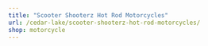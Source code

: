 ```yaml
---
title: "Scooter Shooterz Hot Rod Motorcycles"
url: /cedar-lake/scooter-shooterz-hot-rod-motorcycles/
shop: motorcycle
---
```


